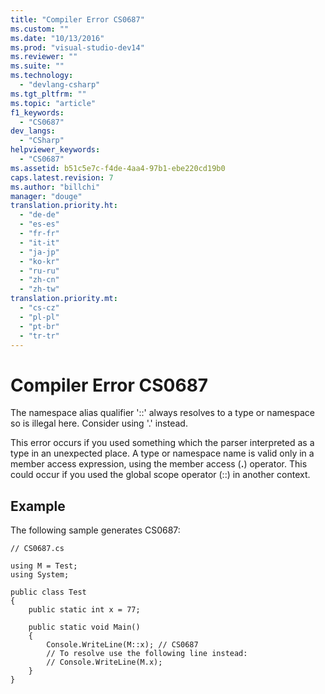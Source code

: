 ```yaml
---
title: "Compiler Error CS0687"
ms.custom: ""
ms.date: "10/13/2016"
ms.prod: "visual-studio-dev14"
ms.reviewer: ""
ms.suite: ""
ms.technology: 
  - "devlang-csharp"
ms.tgt_pltfrm: ""
ms.topic: "article"
f1_keywords: 
  - "CS0687"
dev_langs: 
  - "CSharp"
helpviewer_keywords: 
  - "CS0687"
ms.assetid: b51c5e7c-f4de-4aa4-97b1-ebe220cd19b0
caps.latest.revision: 7
ms.author: "billchi"
manager: "douge"
translation.priority.ht: 
  - "de-de"
  - "es-es"
  - "fr-fr"
  - "it-it"
  - "ja-jp"
  - "ko-kr"
  - "ru-ru"
  - "zh-cn"
  - "zh-tw"
translation.priority.mt: 
  - "cs-cz"
  - "pl-pl"
  - "pt-br"
  - "tr-tr"
---
```

# Compiler Error CS0687
The namespace alias qualifier '::' always resolves to a type or namespace so is illegal here. Consider using '.' instead.  
  
 This error occurs if you used something which the parser interpreted as a type in an unexpected place. A type or namespace name is valid only in a member access expression, using the member access (**.**) operator. This could occur if you used the global scope operator (::) in another context.  
  
## Example  
 The following sample generates CS0687:  
  
```  
// CS0687.cs  
  
using M = Test;  
using System;  
  
public class Test   
{  
    public static int x = 77;  
  
    public static void Main()   
    {  
        Console.WriteLine(M::x); // CS0687  
        // To resolve use the following line instead:  
        // Console.WriteLine(M.x);  
    }  
}  
```